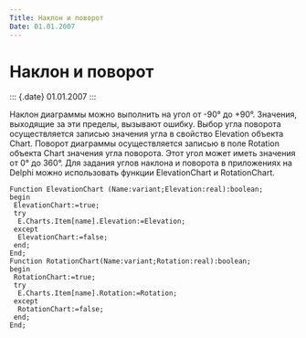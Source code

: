 ```yaml
---
Title: Наклон и поворот
Date: 01.01.2007
---
```



Наклон и поворот
================

::: {.date}
01.01.2007
:::

Наклон диаграммы можно выполнить на угол от -90° до +90°. Значения,
выходящие за эти пределы, вызывают ошибку. Выбор угла поворота
осуществляется записью значения угла в свойство Elevation объекта Chart.
Поворот диаграммы осуществляется записью в поле Rotation объекта Chart
значения угла поворота. Этот угол может иметь значения от 0° до 360°.
Для задания углов наклона и поворота в приложениях на Delphi можно
использовать функции ElevationChart и RotationChart.

    Function ElevationChart (Name:variant;Elevation:real):boolean;
    begin
     ElevationChart:=true;
     try
      E.Charts.Item[name].Elevation:=Elevation;
     except
      ElevationChart:=false;
     end;
    End;
    Function RotationChart(Name:variant;Rotation:real):boolean;
    begin
     RotationChart:=true;
     try
      E.Charts.Item[name].Rotation:=Rotation;
     except
      RotationChart:=false;
     end;
    End;

 
